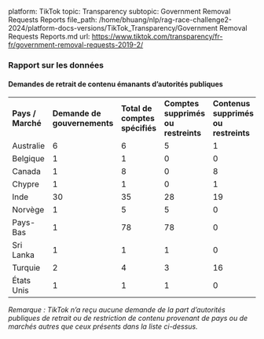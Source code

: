 platform: TikTok
topic: Transparency
subtopic: Government Removal Requests Reports
file_path: /home/bhuang/nlp/rag-race-challenge2-2024/platform-docs-versions/TikTok_Transparency/Government Removal Requests Reports.md
url: https://www.tiktok.com/transparency/fr-fr/government-removal-requests-2019-2/

### Rapport sur les données

#### Demandes de retrait de contenu émanants d’autorités publiques

|     |     |     |     |     |
| --- | --- | --- | --- | --- |
| **Pays / Marché** | **Demande de gouvernements** | **Total de comptes spécifiés** | **Comptes supprimés ou restreints** | **Contenus supprimés ou restreints** |
| Australie | 6   | 6   | 5   | 1   |
| Belgique | 1   | 1   | 0   | 0   |
| Canada | 1   | 8   | 0   | 8   |
| Chypre | 1   | 1   | 0   | 1   |
| Inde | 30  | 35  | 28  | 19  |
| Norvège | 1   | 5   | 5   | 0   |
| Pays-Bas | 1   | 78  | 78  | 0   |
| Sri Lanka | 1   | 1   | 1   | 0   |
| Turquie | 2   | 4   | 3   | 16  |
| États Unis | 1   | 1   | 1   | 0   |

_Remarque_ _: TikTok n’a reçu aucune demande de la part d’autorités publiques de retrait ou de restriction de contenu provenant de pays ou de marchés autres que ceux présents dans la liste ci-dessus._
